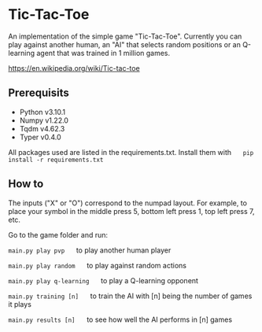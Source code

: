 # Tic-Tac-Toe

An implementation of the simple game "Tic-Tac-Toe". Currently you can play against another human, an "AI" that selects random positions or an Q-learning agent that was trained in 1 million games.

<https://en.wikipedia.org/wiki/Tic-tac-toe>

## Prerequisits

* Python v3.10.1
* Numpy v1.22.0
* Tqdm v4.62.3
* Typer v0.4.0

All packages used are listed in the requirements.txt. Install them with &nbsp;&nbsp;&nbsp;&nbsp; `pip install -r requirements.txt` 

## How to
The inputs ("X" or "O") correspond to the numpad layout. For example, to place your symbol in the middle press 5, bottom left press 1, top left press 7, etc.

Go to the game folder and run:

`main.py play pvp` &nbsp;&nbsp;&nbsp;&nbsp; to play another human player

`main.py play random` &nbsp;&nbsp;&nbsp;&nbsp; to play against random actions 

`main.py play q-learning` &nbsp;&nbsp;&nbsp;&nbsp; to play a Q-learning opponent

`main.py training [n]` &nbsp;&nbsp;&nbsp;&nbsp; to train the AI with [n] being the number of games it plays

`main.py results [n]` &nbsp;&nbsp;&nbsp;&nbsp; to see how well the AI performs in [n] games